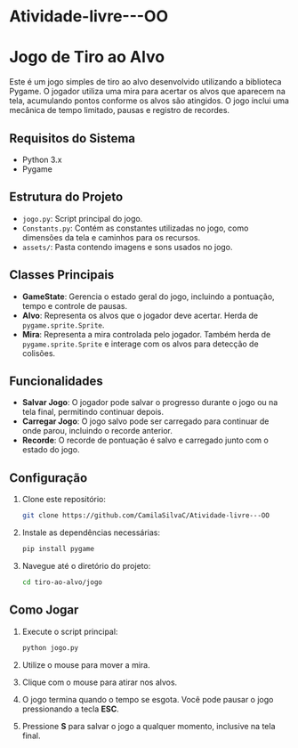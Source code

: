 # Atividade-livre---OO

# Jogo de Tiro ao Alvo

Este é um jogo simples de tiro ao alvo desenvolvido utilizando a biblioteca Pygame. O jogador utiliza uma mira para acertar os alvos que aparecem na tela, acumulando pontos conforme os alvos são atingidos. O jogo inclui uma mecânica de tempo limitado, pausas e registro de recordes.

## Requisitos do Sistema

- Python 3.x
- Pygame

## Estrutura do Projeto

- `jogo.py`: Script principal do jogo.
- `Constants.py`: Contém as constantes utilizadas no jogo, como dimensões da tela e caminhos para os recursos.
- `assets/`: Pasta contendo imagens e sons usados no jogo.

## Classes Principais

- **GameState**: Gerencia o estado geral do jogo, incluindo a pontuação, tempo e controle de pausas.
- **Alvo**: Representa os alvos que o jogador deve acertar. Herda de `pygame.sprite.Sprite`.
- **Mira**: Representa a mira controlada pelo jogador. Também herda de `pygame.sprite.Sprite` e interage com os alvos para detecção de colisões.

## Funcionalidades

- **Salvar Jogo**: O jogador pode salvar o progresso durante o jogo ou na tela final, permitindo continuar depois.
- **Carregar Jogo**: O jogo salvo pode ser carregado para continuar de onde parou, incluindo o recorde anterior.
- **Recorde**: O recorde de pontuação é salvo e carregado junto com o estado do jogo.

## Configuração

1. Clone este repositório:

    ```bash
    git clone https://github.com/CamilaSilvaC/Atividade-livre---OO
    ```

2. Instale as dependências necessárias:

    ```bash
    pip install pygame
    ```
3. Navegue até o diretório do projeto:

    ```bash
    cd tiro-ao-alvo/jogo
    ```

## Como Jogar

1. Execute o script principal:

    ```bash
    python jogo.py
    ```

2. Utilize o mouse para mover a mira.
3. Clique com o mouse para atirar nos alvos.
4. O jogo termina quando o tempo se esgota. Você pode pausar o jogo pressionando a tecla **ESC**.
5. Pressione **S** para salvar o jogo a qualquer momento, inclusive na tela final.



